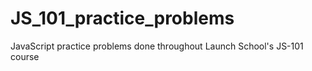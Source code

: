 # JS_101_practice_problems
JavaScript practice problems done throughout Launch School's JS-101 course

